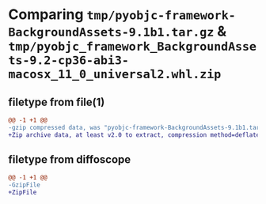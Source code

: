 # Comparing `tmp/pyobjc-framework-BackgroundAssets-9.1b1.tar.gz` & `tmp/pyobjc_framework_BackgroundAssets-9.2-cp36-abi3-macosx_11_0_universal2.whl.zip`

## filetype from file(1)

```diff
@@ -1 +1 @@
-gzip compressed data, was "pyobjc-framework-BackgroundAssets-9.1b1.tar", last modified: Sun Mar 26 11:15:41 2023, max compression
+Zip archive data, at least v2.0 to extract, compression method=deflate
```

## filetype from diffoscope

```diff
@@ -1 +1 @@
-GzipFile
+ZipFile
```

